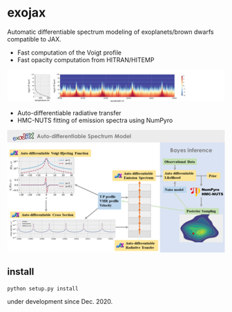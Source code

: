 # exojax

Automatic differentiable spectrum modeling of exoplanets/brown dwarfs compatible to JAX.

- Fast computation of the Voigt profile
- Fast opacity computation from HITRAN/HITEMP
<img src="https://github.com/HajimeKawahara/exojax/blob/develop/documents/figures/plottau.png" Titie="exojax" Width=850px>

- Auto-differentiable radiative transfer
- HMC-NUTS fitting of emission spectra using NumPyro 
<img src="https://github.com/HajimeKawahara/exojax/blob/develop/documents/exojax.png" Titie="exojax" Width=850px>


## install

```
python setup.py install
```

under development since Dec. 2020.

